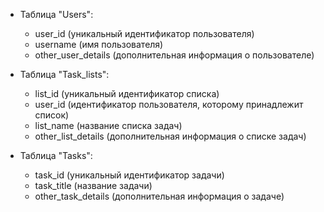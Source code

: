 - Таблица "Users":
    - user_id (уникальный идентификатор пользователя)
    - username (имя пользователя)
    - other_user_details (дополнительная информация о пользователе)

- Таблица "Task_lists":
    - list_id (уникальный идентификатор списка)
    - user_id (идентификатор пользователя, которому принадлежит список)
    - list_name (название списка задач)
    - other_list_details (дополнительная информация о списке задач)

- Таблица "Tasks":
    - task_id (уникальный идентификатор задачи)
    - task_title (название задачи)
    - other_task_details (дополнительная информация о задаче)